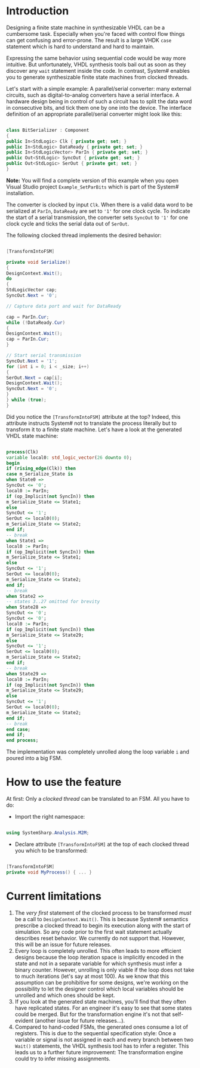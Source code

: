 # Introduction #

Designing a finite state machine in synthesizable VHDL can be a cumbersome task. Especially when you're faced with control flow things can get confusing and error-prone. The result is a large VHDK `case` statement which is hard to understand and hard to maintain.

Expressing the same behavior using sequential code would be way more intuitive. But unfortunately, VHDL synthesis tools bail out as soon as they discover any `wait` statement inside the code. In contrast, System# enables you to generate synthesizable finite state machines from clocked threads.

Let's start with a simple example: A parallel/serial converter: many external circuits, such as digital-to-analog converters have a serial interface. A hardware design being in control of such a circuit has to split the data word in consecutive bits, and tick them one by one into the device. The interface definition of an appropriate parallel/serial converter might look like this:

```cs

class BitSerializer : Component
{
public In<StdLogic> Clk { private get; set; }
public In<StdLogic> DataReady { private get; set; }
public In<StdLogicVector> ParIn { private get; set; }
public Out<StdLogic> SyncOut { private get; set; }
public Out<StdLogic> SerOut { private get; set; }
}
```

**Note:** You will find a complete version of this example when you open Visual Studio project `Example_SetParBits` which is part of the System# installation.

The converter is clocked by input `Clk`. When there is a valid data word to be serialized at `ParIn`, `DataReady` are set to `'1'` for one clock cycle. To indicate the start of a serial transmission, the converter sets `SyncOut` to `'1'` for one clock cycle and ticks the serial data out of `SerOut`.

The following clocked thread implements the desired behavior:
```cs

[TransformIntoFSM]

private void Serialize()
{
DesignContext.Wait();
do
{
StdLogicVector cap;
SyncOut.Next = '0';

// Capture data port and wait for DataReady

cap = ParIn.Cur;
while (!DataReady.Cur)
{
DesignContext.Wait();
cap = ParIn.Cur;
}

// Start serial transmission
SyncOut.Next = '1';
for (int i = 0; i < _size; i++)
{
SerOut.Next = cap[i];
DesignContext.Wait();
SyncOut.Next = '0';
}
} while (true);
}
```

Did you notice the `[TransformIntoFSM]` attribute at the top? Indeed, this attribute instructs System# not to translate the process literally but to transform it to a finite state machine. Let's have a look at the generated VHDL state machine:

```vhd

process(Clk)
variable local0: std_logic_vector(26 downto 0);
begin
if (rising_edge(Clk)) then
case m_Serialize_State is
when State0 =>
SyncOut <= '0';
local0 := ParIn;
if (op_Implicit(not SyncIn)) then
m_Serialize_State <= State1;
else
SyncOut <= '1';
SerOut <= local0(0);
m_Serialize_State <= State2;
end if;
-- break
when State1 =>
local0 := ParIn;
if (op_Implicit(not SyncIn)) then
m_Serialize_State <= State1;
else
SyncOut <= '1';
SerOut <= local0(0);
m_Serialize_State <= State2;
end if;
-- break
when State2 =>
-- states 3..27 omitted for brevity
when State28 =>
SyncOut <= '0';
SyncOut <= '0';
local0 := ParIn;
if (op_Implicit(not SyncIn)) then
m_Serialize_State <= State29;
else
SyncOut <= '1';
SerOut <= local0(0);
m_Serialize_State <= State2;
end if;
-- break
when State29 =>
local0 := ParIn;
if (op_Implicit(not SyncIn)) then
m_Serialize_State <= State29;
else
SyncOut <= '1';
SerOut <= local0(0);
m_Serialize_State <= State2;
end if;
-- break
end case;
end if;
end process;
```
The implementation was completely unrolled along the loop variable `i` and poured into a big FSM.

# How to use the feature #

At first: Only a _clocked thread_ can be translated to an FSM. All you have to do:
  * Import the right namespace:
```cs

using SystemSharp.Analysis.M2M;
```
  * Declare attribute `[TransformIntoFSM]` at the top of each clocked thread you which to be transformed:
```cs

[TransformIntoFSM]
private void MyProcess() { ... }
```

# Current limitations #

  1. The _very first_ statement of the clocked process to be transformed _must_ be a call to `DesignContext.Wait()`. This is because System# semantics prescribe a clocked thread to begin its execution along with the start of simulation. So any code prior to the first wait statement actually describes reset behavior. We currently do not support that. However, this will be an issue for future releases.
  1. Every loop is completely unrolled. This often leads to more efficient designs because the loop iteration space is implicitly encoded in the state and not in a separate variable for which synthesis must infer a binary counter. However, unrolling is only viable if the loop does not take to much iterations (let's say at most 100). As we know that this assumption can be prohibitive for some designs, we're working on the possibility to let the designer control which local variables should be unrolled and which ones should be kept.
  1. If you look at the generated state machines, you'll find that they often have replicated states. For an engineer it's easy to see that some states could be merged. But for the transformation engine it's not that self-evident (another issue for future releases...).
  1. Compared to hand-coded FSMs, the generated ones consume a lot of registers. This is due to the sequential specification style: Once a variable or signal is not assigned in each and every branch between two `Wait()` statements, the VHDL synthesis tool has to infer a register. This leads us to a further future improvement: The transformation engine could try to infer missing assignments.